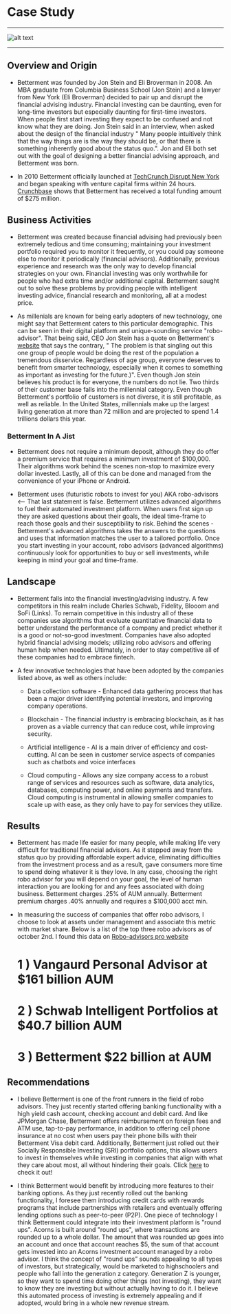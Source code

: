 # Case Study
***
![alt text](https://i2.wp.com/www.juststartinvesting.com/wp-content/uploads/2019/08/Is-Betterment-Worth-It-Feature.png?fit=1600%2C800&ssl=1)
***
## Overview and Origin
 
* Betterment was founded by Jon Stein and Eli Broverman in 2008. An MBA graduate from Columbia Business School (Jon Stein) and a lawyer from New York (Eli Broverman) decided to pair up and disrupt the financial advising industry. Financial investing can be daunting, even for long-time investors but especially daunting for first-time investors. When people first start investing they expect to be confused and not know what they are doing. Jon Stein said in an interview, when asked about the design of the financial industry " Many people intuitively think that the way things are is the way they should be, or that there is something inherently good about the status quo.". Jon and Eli both set out with the goal of designing a better financial advising approach, and Betterment was born. 
 
* In 2010 Betterment officially launched at [TechCrunch Disrupt New York](https://techcrunch.com/2010/03/01/techcrunch-disrupt-ny-2010/?guccounter=1&guce_referrer=aHR0cHM6Ly93d3cuZ29vZ2xlLmNvbS8&guce_referrer_sig=AQAAABNvhGCu6jIFGQtpk5t48K3nBBuenCYQcQAOCyPrSEz7tXXqpFwHJZWdn8QfR542E6W7SZTGBJBbEoNtF5-NfawXJxC3lJjf-eze-ng7ShK3C9aGzjFYjdmF8V-IxssmAo_1Oh2G_x6SIip7O1of-8-VWtpWvWH6vnTB8EIALQ-c) and began speaking with venture capital firms within 24 hours. [Crunchbase](https://www.crunchbase.com/organization/betterment) shows that Betterment has received a total funding amount of $275 million.
 
## Business Activities
 
* Betterment was created because financial advising had previously been extremely tedious and time consuming; maintaining your investment portfolio required you to monitor it frequently, or you could pay someone else to monitor it periodically (financial advisors). Additionally, previous experience and research was the only way to develop financial strategies on your own. Financial investing was only worthwhile for people who had extra time and/or additional capital. Betterment saught out to solve these problems by providing people with intelligent investing advice, financial research and monitoring, all at a modest price.
 
* As millenials are known for being early adopters of new technology, one might say that Betterment caters to this particular demographic. This can be seen in their digital platform and unique-sounding service "robo-advisor".  That being said, CEO Jon Stein has a quote on Betterment's [website](https://www.betterment.com/) that says the contrary, " The problem is that singling out this one group of people would be doing the rest of the population a tremendous disservice. Regardless of age group, everyone deserves to benefit from smarter technology, especially when it comes to something as important as investing for the future.)". Even though Jon stein believes his product is for everyone, the numbers do not lie. Two thirds of their customer base falls into the millennial category. Even though Betterment's portfolio of customers is not diverse, it is still profitable, as well as reliable. In the United States, millennials make up the largest living generation at more than 72 million and are projected to spend 1.4 trillions dollars this year.
 
 ### Betterment In A Jist

* Betterment does not require a minimum deposit, although they do offer a premium service that requires a minimum investment of $100,000. Their algorithms work behind the scenes non-stop to maximize every dollar invested. Lastly, all of this can be done and managed from the convenience of your iPhone or Android.
 
* Betterment uses (futuristic robots to invest for you) AKA robo-advisors <-- That last statement is false. Betterment utilizes advanced algorithms to fuel their automated investment platform. When users first sign up they are asked questions about their goals, the ideal time-frame to reach those goals and their susceptibility to risk. Behind the scenes - Betterment's advanced algorithms takes the answers to the questions and uses that information matches the user to a tailored portfolio. Once you start investing in your account, robo advisors (advanced algorithms) continuously look for opportunities to buy or sell investments, while keeping in mind your goal and time-frame. 
 
## Landscape 
 
* Betterment falls into the financial investing/advising industry. A few competitors in this realm include Charles Schwab, Fidelity, Blooom and SoFi (Links). To remain competitive in this industry all of these companies use algorithms that evaluate quantitative financial data to better understand the performance of a company and predict whether it is a good or not-so-good investment. Companies have also adopted hybrid financial advising models; utilizing robo advisors and offering human help when needed. Ultimately, in order to stay competitive all of these companies had to embrace fintech.
 
* A few innovative technologies that have been adopted by the companies listed above, as well as others include:
 
    * Data collection software - Enhanced data gathering process that has been a major driver identifying potential investors, and improving company operations.
 
    * Blockchain - The financial industry is embracing blockchain, as it has proven as a viable currency that can reduce cost, while improving security.
 
    * Artificial intelligence - AI is a main driver of efficiency and cost-cutting. AI can be seen in customer service aspects of companies such as chatbots and voice interfaces
 
    * Cloud computing - Allows any size company access to a robust range of services and resources such as software, data analytics, databases, computing power, and online payments and transfers. Cloud computing is instrumental in allowing smaller companies to scale up with ease, as they only have to pay for services they utilize.
 
## Results
 
* Betterment has made life easier for many people, while making life very difficult for traditional financial advisors. As it stepped away from the status quo by providing affordable expert advice, eliminating difficulties from the investment process and as a result, gave consumers more time to spend doing whatever it is they love. In any case, choosing the right robo advisor for you will depend on your goal, the level of human interaction you are looking for and any fees associated with doing business. Betterment charges .25% of AUM annually. Betterment premium charges .40% annually and requires a $100,000 acct min.
 
* In measuring the success of companies that offer robo advisors, I choose to look at assets under management and associate this metric with market share. Below is a list of the top three robo advisors as of october 2nd. I found this data on [Robo-advisors pro website](https://www.roboadvisorpros.com/robo-advisors-with-most-aum-assets-under-management/)
 
    # 1 ) Vangaurd Personal Advisor at $161 billion AUM
    # 2 ) Schwab Intelligent Portfolios at $40.7 billion AUM
    # 3 ) Betterment $22 billion at AUM
   
## Recommendations
 
* I believe Betterment is one of the front runners in the field of robo advisors. They just recently started offering banking functionality with a high yield cash account, checking account and debit card. And like JPMorgan Chase, Betterment offers reimbursement on foreign fees and ATM use, tap-to-pay performance, in addition to offering cell phone insurance at no cost when users pay their phone bills with their Betterment Visa debit card. Additionally, Betterment just rolled out their Socially Responsible Investing (SRI) portfolio options, this allows users to invest in themselves while investing in companies that align with what they care about most, all without hindering their goals. Click [here](https://www.betterment.com/socially-responsible-investing/?utm_content=brand&utm_medium=sem&&gclid=CjwKCAiAzNj9BRBDEiwAPsL0d5U2EV5rca4rO-cI_8OvOqX3KpCYgTnF5XUAELzhmIWF5hjZ6T4O6xoCDvMQAvD_BwE) to check it out!
 
* I think Betterment would benefit by introducing more features to their banking options. As they just recently rolled out the banking functionality, I foresee them introducing credit cards with rewards programs that include partnerships with retailers and eventually offering lending options such as peer-to-peer (P2P). One piece of technology I think Betterment could integrate into their investment platform is "round ups". Acorns is built around "round ups", where transactions are rounded up to a whole dollar. The amount that was rounded up goes into an account and once that account reaches $5, the sum of that account gets invested into an Acorns investment account managed by a robo advisor. I think the concept of "round ups” sounds appealing to all types of investors, but strategically, would be marketed to highschoolers and people who fall into the generation z category. Generation Z is younger, so they want to spend time doing other things (not investing), they want to know they are investing but without actually having to do it. I believe this automated process of investing is extremely appealing and if adopted, would bring in a whole new revenue stream.
